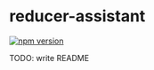 # reducer-assistant

[![npm version](https://badge.fury.io/js/reducer-assistant.svg)](https://badge.fury.io/js/reducer-assistant)

TODO: write README
